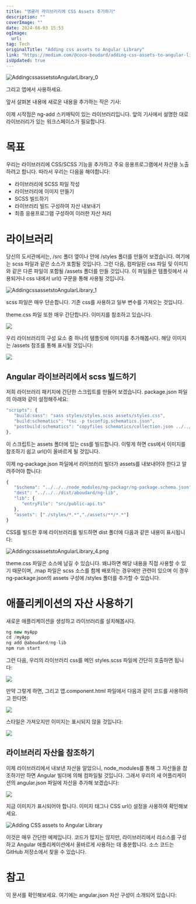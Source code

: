 ```yaml
---
title: "앵귤러 라이브러리에 CSS Assets 추가하기"
description: ""
coverImage: ""
date: 2024-08-03 15:53
ogImage: 
  url: 
tag: Tech
originalTitle: "Adding css assets to Angular Library"
link: "https://medium.com/@coco-boudard/adding-css-assets-to-angular-library-c22fd3a47c5d"
isUpdated: true
---
```






![AddingcssassetstoAngularLibrary_0](/assets/img/AddingcssassetstoAngularLibrary_0.png)

그리고 앱에서 사용하세요.

앞서 살펴본 내용에 새로운 내용을 추가하는 작은 기사:

이제 시작점은 ng-add 스키매틱이 있는 라이브러리입니다. 앞의 기사에서 설명한 대로 라이브러리가 있는 워크스페이스가 필요합니다.

<div class="content-ad"></div>

# 목표

우리는 라이브러리에 CSS/SCSS 기능을 추가하고 주요 응용프로그램에서 자산을 노출하려고 합니다. 따라서 우리는 다음을 해야합니다:

- 라이브러리에 SCSS 파일 작성
- 라이브러리에 이미지 만들기
- SCSS 빌드하기
- 라이브러리 빌드 구성하여 자산 내보내기
- 최종 응용프로그램 구성하여 이러한 자산 처리

# 라이브러리

<div class="content-ad"></div>

당신의 도서관에서는, /src 폴더 옆이나 안에 /styles 폴더를 만들어 보겠습니다. 여기에는 scss 파일과 같은 소스가 포함될 것입니다. 그런 다음, 컴파일된 css 파일 및 이미지와 같은 다른 파일이 포함될 /assets 폴더를 만들 것입니다. 이 파일들은 템플릿에서 사용되거나 css 내에서 url() 구문을 통해 사용될 것입니다.

![AddingcssassetstoAngularLibrary_1](/assets/img/AddingcssassetstoAngularLibrary_1.png)

scss 파일은 매우 단순합니다. 기존 css를 사용하고 일부 변수를 가져오는 것입니다.

theme.css 파일 또한 매우 간단합니다. 이미지를 참조하고 있습니다.

<div class="content-ad"></div>

<img src="/assets/img/AddingcssassetstoAngularLibrary_2.png" />

우리 라이브러리의 구성 요소 중 하나의 템플릿에 이미지를 추가해봅시다. 해당 이미지는 /assets 참조를 통해 표시될 것입니다:

<img src="/assets/img/AddingcssassetstoAngularLibrary_3.png" />

## Angular 라이브러리에서 scss 빌드하기

<div class="content-ad"></div>

저희 라이브러리 패키지에 간단한 스크립트를 만들어 보겠습니다. package.json 파일의 아래와 같이 설정해주세요:

```js
"scripts": {
   "build:sass": "sass styles/styles.scss assets/styles.css",
   "build:schematics": "tsc -p tsconfig.schematics.json",
   "postbuild:schematics": "copyfiles schematics/collection.json ../../../dist/aboudard/ng-lib/"
},
```

이 스크립트는 assets 폴더에 있는 css를 빌드합니다. 이렇게 하면 css에서 이미지를 참조하기 쉽고 url()이 올바르게 될 것입니다.

이제 ng-package.json 파일에서 라이브러리 빌더가 assets를 내보내어야 한다고 알려주어야 합니다:

<div class="content-ad"></div>

```js
{
   "$schema": "../../../node_modules/ng-packagr/ng-package.schema.json",
   "dest": "../../../dist/aboudard/ng-lib",
   "lib": {
      "entryFile": "src/public-api.ts"
   },
   "assets": ["./styles/*.*","./assets/**/*.*"]
}
```

CSS를 빌드한 후에 라이브러리를 빌드하면 dist 폴더에 다음과 같은 내용이 표시됩니다:

![AddingcssassetstoAngularLibrary_4.png](/assets/img/AddingcssassetstoAngularLibrary_4.png)

theme.css 파일은 소스에 남길 수 있습니다. 왜냐하면 해당 내용을 직접 사용할 수 있기 때문이며, .map 파일은 scss 소스를 함께 배포하는 경우에만 관련이 있으며 이 경우 ng-package.json의 assets 구성에 /styles 폴더를 추가할 수 있습니다.

<div class="content-ad"></div>

# 애플리케이션의 자산 사용하기

새로운 애플리케이션을 생성하고 라이브러리를 설치해봅시다.

```js
ng new myApp
cd /myApp
ng add @aboudard/ng-lib
npm run start
```

그런 다음, 우리의 라이브러리 css를 메인 styles.scss 파일에 간단히 호출하면 됩니다:

<div class="content-ad"></div>

<img src="/assets/img/AddingcssassetstoAngularLibrary_5.png" />

만약 그렇게 하면, 그리고 앱.component.html 파일에서 다음과 같이 코드를 사용하려고 한다면:

<img src="/assets/img/AddingcssassetstoAngularLibrary_6.png" />

스타일은 가져오지만 이미지는 표시되지 않을 것입니다:

<div class="content-ad"></div>

<img src="/assets/img/AddingcssassetstoAngularLibrary_7.png" />

## 라이브러리 자산을 참조하기

이제 라이브러리에서 내보낸 자산을 알았으니, node_modules를 통해 그 자산들을 참조하기만 하면 Angular 빌더에 의해 컴파일될 것입니다. 그래서 우리의 새 어플리케이션의 angular.json 파일에 자산을 추가해 보겠습니다:

<img src="/assets/img/AddingcssassetstoAngularLibrary_8.png" />

<div class="content-ad"></div>

지금 이미지가 표시되어야 합니다. 이미지 태그나 CSS url() 설정을 사용하여 확인해보세요.

![Adding CSS assets to Angular Library](/assets/img/AddingcssassetstoAngularLibrary_9.png)

이것은 매우 간단한 예제입니다. 코드가 많지는 않지만, 라이브러리에서 리소스를 구성하고 Angular 애플리케이션에서 올바르게 사용하는 데 충분합니다. 소스 코드는 GitHub 저장소에서 찾을 수 있습니다.

# 참고

<div class="content-ad"></div>

이 문서를 확인해보세요. 여기에는 angular.json 자산 구성이 소개되어 있습니다:

